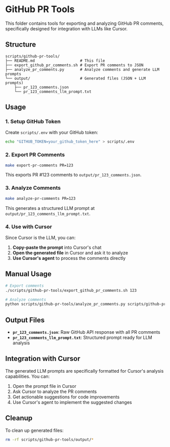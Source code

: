 # GitHub PR Tools

This folder contains tools for exporting and analyzing GitHub PR comments, specifically designed for integration with LLMs like Cursor.

## Structure

```
scripts/github-pr-tools/
├── README.md                    # This file
├── export_github_pr_comments.sh # Export PR comments to JSON
├── analyze_pr_comments.py       # Analyze comments and generate LLM prompts
└── output/                      # Generated files (JSON + LLM prompts)
    ├── pr_123_comments.json
    └── pr_123_comments_llm_prompt.txt
```

## Usage

### 1. Setup GitHub Token

Create `scripts/.env` with your GitHub token:
```bash
echo "GITHUB_TOKEN=your_github_token_here" > scripts/.env
```

### 2. Export PR Comments

```bash
make export-pr-comments PR=123
```

This exports PR #123 comments to `output/pr_123_comments.json`.

### 3. Analyze Comments

```bash
make analyze-pr-comments PR=123
```

This generates a structured LLM prompt at `output/pr_123_comments_llm_prompt.txt`.

### 4. Use with Cursor

Since Cursor is the LLM, you can:

1. **Copy-paste the prompt** into Cursor's chat
2. **Open the generated file** in Cursor and ask it to analyze
3. **Use Cursor's agent** to process the comments directly

## Manual Usage

```bash
# Export comments
./scripts/github-pr-tools/export_github_pr_comments.sh 123

# Analyze comments
python scripts/github-pr-tools/analyze_pr_comments.py scripts/github-pr-tools/output/pr_123_comments.json
```

## Output Files

- **`pr_123_comments.json`**: Raw GitHub API response with all PR comments
- **`pr_123_comments_llm_prompt.txt`**: Structured prompt ready for LLM analysis

## Integration with Cursor

The generated LLM prompts are specifically formatted for Cursor's analysis capabilities. You can:

1. Open the prompt file in Cursor
2. Ask Cursor to analyze the PR comments
3. Get actionable suggestions for code improvements
4. Use Cursor's agent to implement the suggested changes

## Cleanup

To clean up generated files:
```bash
rm -rf scripts/github-pr-tools/output/*
```
